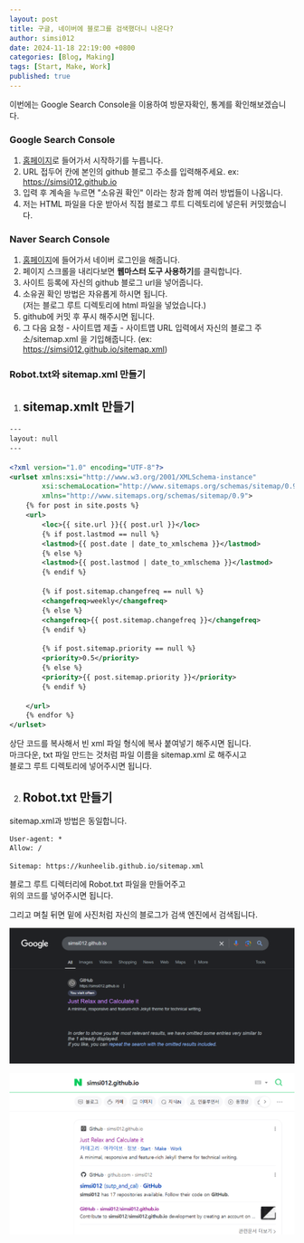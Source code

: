 ```yaml
---
layout: post
title: 구글, 네이버에 블로그를 검색했더니 나온다?
author: simsi012
date: 2024-11-18 22:19:00 +0800
categories: [Blog, Making]
tags: [Start, Make, Work]
published: true
---
```

이번에는 Google Search Console을 이용하여 방문자확인, 통계를 확인해보겠습니다.

### Google Search Console
1. [홈페이지](https://search.google.com/search-console/about)로 들어가서 시작하기를 누릅니다.
2. URL 접두어 칸에 본인의 github 블로그 주소를 입력해주세요. ex: https://simsi012.github.io
3. 입력 후 계속을 누르면 "소유권 확인" 이라는 창과 함께 여러 방법들이 나옵니다.
4. 저는 HTML 파일을 다운 받아서 직접 블로그 루트 디렉토리에 넣은뒤 커밋했습니다.

### Naver Search Console
1. [홈페이지](https://searchadvisor.naver.com/)에 들어가서 네이버 로그인을 해줍니다.
2. 페이지 스크롤을 내리다보면 **웹마스터 도구 사용하기**를 클릭합니다.
3. 사이트 등록에 자신의 github 블로그 url을 넣어줍니다.
4. 소유권 확인 방법은 자유롭게 하시면 됩니다.  
   (저는 블로그 루트 디렉토리에 html 파일을 넣었습니다.)  
5. github에 커밋 후 푸시 해주시면 됩니다.  
6. 그 다음 요청 - 사이트맵 제출 - 사이트맵 URL 입력에서 
   자신의 블로그 주소/sitemap.xml 을 기입해줍니다. (ex: https://simsi012.github.io/sitemap.xml)

### Robot.txt와 sitemap.xml 만들기

1. ## sitemap.xmlt 만들기

```xml
---
layout: null
---

<?xml version="1.0" encoding="UTF-8"?>
<urlset xmlns:xsi="http://www.w3.org/2001/XMLSchema-instance"
        xsi:schemaLocation="http://www.sitemaps.org/schemas/sitemap/0.9 http://www.sitemaps.org/schemas/sitemap/0.9/sitemap.xsd"
        xmlns="http://www.sitemaps.org/schemas/sitemap/0.9">
    {% for post in site.posts %}
    <url>
        <loc>{{ site.url }}{{ post.url }}</loc>
        {% if post.lastmod == null %}
        <lastmod>{{ post.date | date_to_xmlschema }}</lastmod>
        {% else %}
        <lastmod>{{ post.lastmod | date_to_xmlschema }}</lastmod>
        {% endif %}

        {% if post.sitemap.changefreq == null %}
        <changefreq>weekly</changefreq>
        {% else %}
        <changefreq>{{ post.sitemap.changefreq }}</changefreq>
        {% endif %}

        {% if post.sitemap.priority == null %}
        <priority>0.5</priority>
        {% else %}
        <priority>{{ post.sitemap.priority }}</priority>
        {% endif %}

    </url>
    {% endfor %}
</urlset>
```  
상단 코드를 복사해서 빈 xml 파일 형식에 복사 붙여넣기 해주시면 됩니다.  
마크다운, txt 파일 만드는 것처럼 파일 이름을 sitemap.xml 로 해주시고  
블로그 루트 디렉토리에 넣어주시면 됩니다.  



2. ## Robot.txt 만들기  
  
sitemap.xml과 방법은 동일합니다.  


```
User-agent: *
Allow: /

Sitemap: https://kunheelib.github.io/sitemap.xml 
```  
  
블로그 루트 디렉터리에 Robot.txt 파일을 만들어주고  
위의 코드를 넣어주시면 됩니다.  
  

그리고 며칠 뒤면 밑에 사진처럼 자신의 블로그가 검색 엔진에서 검색됩니다.

![google search](https://github.com/simsi012/simsi012.github.io/blob/main/assets/img/google%20search.png?raw=true)  
  


![naver search](https://github.com/simsi012/simsi012.github.io/blob/main/assets/img/naver%20search.png?raw=true)